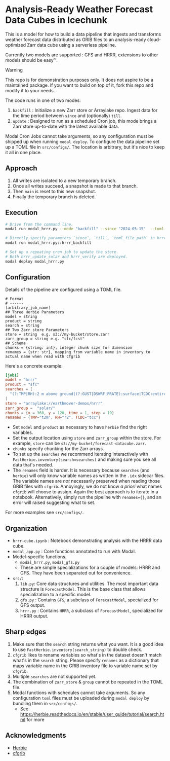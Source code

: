 # Analysis-Ready Weather Forecast Data Cubes in Icechunk

This is a model for how to build a data pipeline that ingests and transforms weather forecast data distributed as GRIB files to an analysis-ready cloud-optimized Zarr data cube using a serverless pipeline.

Currently two models are supported : GFS and HRRR, extensions to other models should be easy™.

> [!WARNING]
> This repo is for demonstration purposes only. It does not aspire to be a maintained package.
> If you want to build on top of it, fork this repo and modify it to your needs.

The code runs in one of two modes:
1. `backfill` : Initialize a new Zarr store or Arraylake repo. Ingest data for the time period between `since` and (optionally) `till`.
1. `update` : Designed to run as a scheduled Cron job, this mode brings a Zarr store up-to-date with the latest available data.

Modal Cron Jobs cannot take arguments, so any configuration must be shipped up when running `modal deploy`. To configure the data pipeline
set up a TOML file in `src/configs/`. The location is arbitrary, but it's nice to keep it all in one place.

## Approach

1. All writes are isolated to a new temporary branch. 
1. Once all writes succeed, a snapshot is made to that branch.
1. Then `main` is reset to this new snapshot.
1. Finally the temporary branch is deleted.

## Execution
``` sh
# Drive from the command line.
modal run modal_hrrr.py --mode "backfill" --since "2024-05-15"  --toml-file src/configs/hrrr-demo.toml

# Directly specify parameters `since`, `till`, `toml_file_path` in hrrr_backfill.
modal run modal_hrrr.py::hrrr_backfill

# Set up a repeating cron job to update the store.
# Both hrrr_update_solar and hrrr_verify are deployed.
modal deploy modal_hrrr.py
```

## Configuration

Details of the pipeline are configured using a TOML file.

```
# Format
# ------
[arbitrary_job_name]
## Three Herbie Parameters
model = string
product = string
search = string
## Two Zarr store Parameters
store = string  e.g. s3://my-bucket/store.zarr
zarr_group = string e.g. "sfc/fcst"
## Schema
chunks = {string: int}, integer chunk size for dimension
renames = {str: str}, mapping from variable name in inventory to actual name when read with cfgrib
```

Here's a concrete example:
```toml
[job1]
model = "hrrr"
product = "sfc"
searches = [
  "(?:TMP|RH):2 m above ground|(?:GUST|DSWRF|PRATE):surface|TCDC:entire atmosphere",
]
store = "arraylake://earthmover-demos/hrrr"
zarr_group =  "solar/"
chunks = {x = 360, y = 120, time = 1, step = 19}
renames = {TMP="t2m", RH="r2", TCDC="tcc"}
```

- Set `model` and `product` as necessary to have `herbie` find the right variables.
- Set the output location using `store` and `zarr_group` within the store. For example, `store` can be `s3://my-bucket/forecast-datacube.zarr`.
- `chunks` specify chunking for the Zarr arrays.
- To set up the `searches` we recommend iterating interactively with `FastHerbie.inventory(search=searches)` and making sure you see all data that's needed.
- The `renames` field is harder. It is necessary because `searches` (and `herbie`) will only know variable names as written in the `.idx` sidecar files.
  The variable names are *not* necessarily preserved when reading those GRIB files with `cfgrib`.
  Annoyingly, we do not know *a priori* what names `cfgrib` will choose to assign.
  Again the best approach is to iterate in a notebook.
  Alternatively, simply run the pipeline with `renames={}`, and an error will raised suggesting what to set.

For more examples see `src/configs/`.

## Organization

- `hrrr-cube.ipynb` : Notebook demonstrating analysis with the HRRR data cube.
- `modal_app.py` : Core functions annotated to run with Modal.
- Model-specific functions.
  - `modal_hrrr.py`, `modal_gfs.py`
  - These are simple specializations for a couple of models: HRRR and GFS. They have been separated out for convenience.
- `src/`:
  1. `lib.py`: Core data structures and utilities. The most important data structure is `ForecastModel`. This is the base class that allows specialization to a specific model.
  1. `gfs.py` : Contains `GFS`, a subclass of `ForecastModel`, specialized for GFS output.
  1. `hrrr.py` : Contains `HRRR`, a subclass of `ForecastModel`, specialized for HRRR output.


## Sharp edges

1. Make sure that the `search` string returns what you want. It is a good idea to use ``FastHerbie.inventory(search_string)`` to double check.
1. `cfgrib` likes to rename variables so what's in the dataset doesn't match what's in the `search` string. Please specify `renames` as a dictionary that maps variable name in the GRIB inventory file to variable name set by `cfgrib`.
1. Multiple `searches` are not supported yet.
1. The combination of `zarr_store` & `group` cannot be repeated in the TOML file.
1. Modal functions with schedules cannot take arguments. So any configuration `toml` files must be uploaded during `modal deploy` by bundling them in `src/configs/`.
   - See https://herbie.readthedocs.io/en/stable/user_guide/tutorial/search.html for more

## Acknowledgments

- [Herbie](https://herbie.readthedocs.io/en/stable/)
- [cfgrib](https://github.com/ecmwf/cfgrib)
